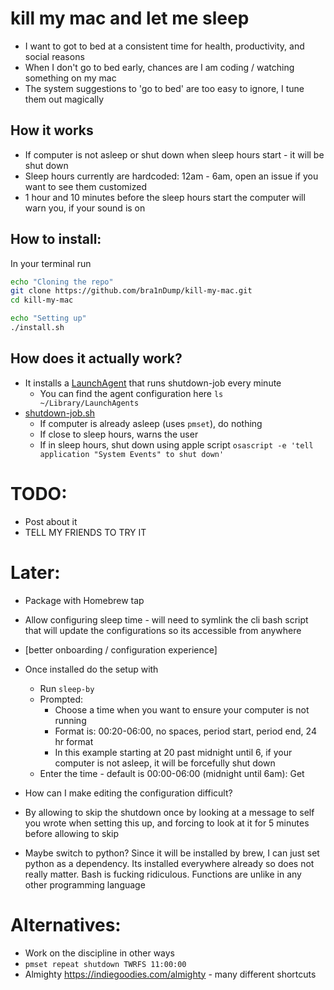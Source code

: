 # kill my mac and let me sleep
- I want to got to bed at a consistent time for health, productivity, and social reasons
- When I don't go to bed early, chances are I am coding / watching something on my mac
- The system suggestions to 'go to bed' are too easy to ignore, I tune them out magically

## How it works
- If computer is not asleep or shut down when sleep hours start - it will be shut down
- Sleep hours currently are hardcoded: 12am - 6am, open an issue if you want to see them customized
- 1 hour and 10 minutes before the sleep hours start the computer will warn you, if your sound is on

## How to install:
In your terminal run

```bash
echo "Cloning the repo"
git clone https://github.com/bra1nDump/kill-my-mac.git
cd kill-my-mac

echo "Setting up"
./install.sh
```

## How does it actually work?
- It installs a [LaunchAgent](./templates/com.bra1ndump.shutdown-during-sleep-hours.plist) that runs shutdown-job every minute
  - You can find the agent configuration here `ls ~/Library/LaunchAgents`
- [shutdown-job.sh](./shutdown-job.sh)
  - If computer is already asleep (uses `pmset`), do nothing
  - If close to sleep hours, warns the user
  - If in sleep hours, shut down using apple script `osascript -e 'tell application "System Events" to shut down'`

# TODO:

- Post about it
- TELL MY FRIENDS TO TRY IT

# Later:
- Package with Homebrew tap
- Allow configuring sleep time - will need to symlink the cli bash script that will update the configurations so its accessible from anywhere

- [better onboarding / configuration experience]
- Once installed do the setup with
  - Run `sleep-by`
  - Prompted:
    - Choose a time when you want to ensure your computer is not running
    - Format is: 00:20-06:00, no spaces, period start, period end, 24 hr format
    - In this example starting at 20 past midnight until 6, if your computer is not asleep, it will be forcefully shut down
  - Enter the time - default is 00:00-06:00 (midnight until 6am): Get

- How can I make editing the configuration difficult?
- By allowing to skip the shutdown once by looking at a message to self you wrote when setting this up, and forcing to look at it for 5 minutes before allowing to skip
- Maybe switch to python? Since it will be installed by brew, I can just set python as a dependency. Its installed everywhere already so does not really matter. Bash is fucking ridiculous. Functions are unlike in any other programming language

# Alternatives:
- Work on the discipline in other ways
- `pmset repeat shutdown TWRFS 11:00:00`
- Almighty https://indiegoodies.com/almighty - many different shortcuts
